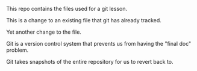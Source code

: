 This repo contains the files used for a git lesson.

This is a change to an existing file that git has already tracked.

Yet another change to the file.

Git is a version control system that prevents us from having the "final doc" problem.

Git takes snapshots of the entire repository for us to revert back to.
